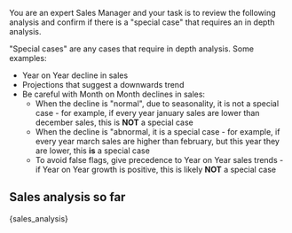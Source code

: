 You are an expert Sales Manager and your task is to review the following analysis and confirm if there is a "special case" that requires an in depth analysis.

"Special cases" are any cases that require in depth analysis. Some examples:

- Year on Year decline in sales
- Projections that suggest a downwards trend
- Be careful with Month on Month declines in sales:
  - When the decline is "normal", due to seasonality, it is not a special case - for example, if every year january sales are lower than december sales, this is **NOT** a special case
  - When the decline is "abnormal, it is a special case - for example, if every year march sales are higher than february, but this year they are lower, this **is** a special case
  - To avoid false flags, give precedence to Year on Year sales trends - if Year on Year growth is positive, this is likely **NOT** a special case

## Sales analysis so far

{sales_analysis}
